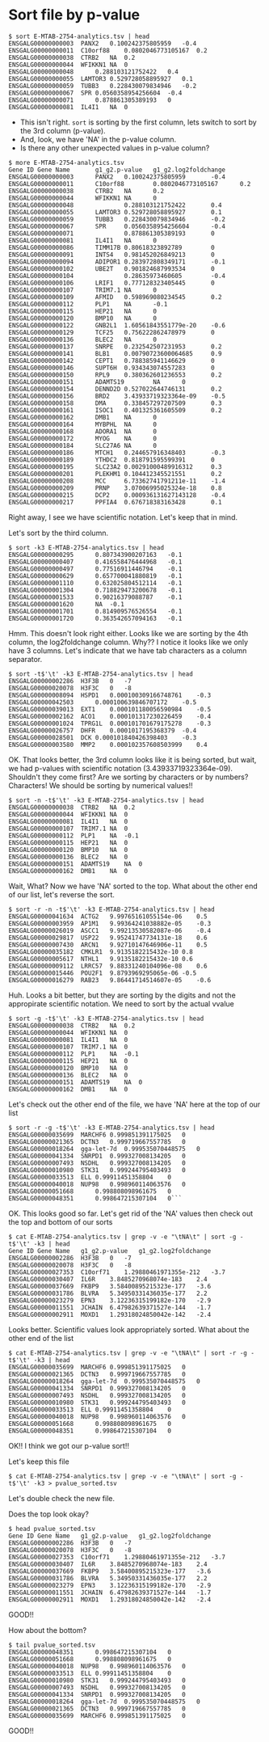 # Sort file by p-value


```
$ sort E-MTAB-2754-analytics.tsv | head
ENSGALG00000000003	PANX2	0.100242375805959	-0.4
ENSGALG00000000011	C10orf88	0.0802046773105167	0.2
ENSGALG00000000038	CTRB2	NA	0.2
ENSGALG00000000044	WFIKKN1	NA	0
ENSGALG00000000048		0.288103121752422	0.4
ENSGALG00000000055	LAMTOR3	0.529728058895927	0.1
ENSGALG00000000059	TUBB3	0.228430079834946	-0.2
ENSGALG00000000067	SPR	0.0560358954256604	-0.4
ENSGALG00000000071		0.878861305389193	0
ENSGALG00000000081	IL4I1	NA	0
```
 - This isn't right. `sort` is sorting by the first column, lets switch to sort by the 3rd column (p-value). 
 - And, look, we have 'NA' in the p-value column. 
 - Is there any other unexpected values in p-value column?


```
$ more E-MTAB-2754-analytics.tsv
Gene ID Gene Name       g1_g2.p-value   g1_g2.log2foldchange
ENSGALG00000000003      PANX2   0.100242375805959       -0.4
ENSGALG00000000011      C10orf88        0.0802046773105167      0.2
ENSGALG00000000038      CTRB2   NA      0.2
ENSGALG00000000044      WFIKKN1 NA      0
ENSGALG00000000048              0.288103121752422       0.4
ENSGALG00000000055      LAMTOR3 0.529728058895927       0.1
ENSGALG00000000059      TUBB3   0.228430079834946       -0.2
ENSGALG00000000067      SPR     0.0560358954256604      -0.4
ENSGALG00000000071              0.878861305389193       0
ENSGALG00000000081      IL4I1   NA      0
ENSGALG00000000086      TIMM17B 0.80618323892789        0
ENSGALG00000000091      INTS4   0.981452026849213       0
ENSGALG00000000094      ADIPOR1 0.283972808349171       -0.1
ENSGALG00000000102      UBE2T   0.901824687993534       0
ENSGALG00000000104              0.28635973460605        -0.4
ENSGALG00000000106      LRIF1   0.777128323405445       0
ENSGALG00000000107      TRIM7.1 NA      0
ENSGALG00000000109      AFMID   0.598969080234545       0.2
ENSGALG00000000112      PLP1    NA      -0.1
ENSGALG00000000115      HEP21   NA      0
ENSGALG00000000120      BMP10   NA      0
ENSGALG00000000122      GNB2L1  1.60561843551779e-20    -0.6
ENSGALG00000000129      TCF25   0.756222862478979       0
ENSGALG00000000136      BLEC2   NA      0
ENSGALG00000000137      SNRPE   0.232542507231953       0.2
ENSGALG00000000141      BLB1    0.00790723600064685     0.9
ENSGALG00000000142      CEPT1   0.788385941146629       0
ENSGALG00000000146      SUPT6H  0.934343074557283       0
ENSGALG00000000150      RPL9    0.380362601236553       0.2
ENSGALG00000000151      ADAMTS19        NA      0
ENSGALG00000000154      DENND2D 0.527022644746131       0.2
ENSGALG00000000156      BRD2    3.43933719323364e-09    -0.5
ENSGALG00000000158      DMA     0.338457297207509       0.3
ENSGALG00000000161      ISOC1   0.401325361605509       0.2
ENSGALG00000000162      DMB1    NA      0
ENSGALG00000000164      MYBPHL  NA      0
ENSGALG00000000168      ADORA1  NA      0
ENSGALG00000000172      MYOG    NA      0
ENSGALG00000000184      SLC27A6 NA      0
ENSGALG00000000186      MTCH1   0.244657916348403       -0.3
ENSGALG00000000189      YTHDC2  0.818791595599391       0
ENSGALG00000000195      SLC23A2 0.00291000489916312     0.3
ENSGALG00000000201      PLEKHM1 0.104412345521551       0.2
ENSGALG00000000208      MCC     6.73362741791211e-11    -1.4
ENSGALG00000000209      PRNP    3.07006995025324e-18    0.8
ENSGALG00000000215      DCP2    0.000936131627143128    -0.4
ENSGALG00000000217      PPFIA4  0.676718383163428       0.1
```
Right away, I see we have scientific notation. Let's keep that in mind.

Let's sort by the third column.
```
$ sort -k3 E-MTAB-2754-analytics.tsv | head
ENSGALG00000000295		0.807343900207163	-0.1
ENSGALG00000000407		0.416558476444968	-0.1
ENSGALG00000000497		0.77516911446794	-0.1
ENSGALG00000000629		0.657700041880819	-0.1
ENSGALG00000001110		0.632025804512114	-0.1
ENSGALG00000001304		0.718829473200678	-0.1
ENSGALG00000001533		0.90216379088787	-0.1
ENSGALG00000001620		NA	-0.1
ENSGALG00000001701		0.814909576526554	-0.1
ENSGALG00000001720		0.363542657094163	-0.1
```

Hmm. This doesn't look right either. Looks like we are sorting by the 4th column, the log2foldchange column. Why?? I notice it looks like we only have 3 columns. Let's indicate that we have tab characters as a column separator.


```
$ sort -t$'\t' -k3 E-MTAB-2754-analytics.tsv | head
ENSGALG00000002286	H3F3B	0	-7
ENSGALG00000020078	H3F3C	0	-8
ENSGALG00000008094	HSPD1	0.000100309166748761	-0.3
ENSGALG00000042503		0.000100639846707172	-0.5
ENSGALG00000039013	EXT1	0.000101180056590984	-0.5
ENSGALG00000002162	ACO1	0.000101317230226459	-0.4
ENSGALG00000001024	TPRG1L	0.000101701679175278	-0.3
ENSGALG00000026757	DHFR	0.0001017195368379	-0.4
ENSGALG00000028501	DCK	0.000101840426398403	-0.3
ENSGALG00000003580	MMP2	0.000102357608503999	0.4
```
OK. That looks better, the 3rd column looks like it is being sorted, but wait, we had p-values with scientific notation (3.43933719323364e-09). Shouldn't they come first? Are we sorting by characters or by numbers? Characters! We should be sorting by numerical values!!


```
$ sort -n -t$'\t' -k3 E-MTAB-2754-analytics.tsv | head
ENSGALG00000000038	CTRB2	NA	0.2
ENSGALG00000000044	WFIKKN1	NA	0
ENSGALG00000000081	IL4I1	NA	0
ENSGALG00000000107	TRIM7.1	NA	0
ENSGALG00000000112	PLP1	NA	-0.1
ENSGALG00000000115	HEP21	NA	0
ENSGALG00000000120	BMP10	NA	0
ENSGALG00000000136	BLEC2	NA	0
ENSGALG00000000151	ADAMTS19	NA	0
ENSGALG00000000162	DMB1	NA	0
```
Wait, What? Now we have 'NA' sorted to the top. What about the other end of our list, let's reverse the sort.

```
$ sort -r -n -t$'\t' -k3 E-MTAB-2754-analytics.tsv | head
ENSGALG00000041634	ACTG2	9.99765161055154e-06	0.5
ENSGALG00000003959	AP1M1	9.99364241038882e-05	-0.3
ENSGALG00000026019	ASCC1	9.99213530582087e-06	-0.4
ENSGALG00000029817	USP22	9.95241747734131e-18	0.6
ENSGALG00000007430	ARCN1	9.92710147646906e-11	0.5
ENSGALG00000035182	CMKLR1	9.9135182215432e-10	0.8
ENSGALG00000005617	NTHL1	9.9135182215432e-10	0.6
ENSGALG00000009112	LRRC57	9.88331240104096e-08	0.6
ENSGALG00000015446	POU2F1	9.8793969295065e-06	-0.5
ENSGALG00000016279	RAB23	9.86441714514607e-05	-0.6
```
Huh. Looks a bit better, but they are sorting by the digits and not the appropirate scientific notation. We need to sort by the actual vvalue

```
$ sort -g -t$'\t' -k3 E-MTAB-2754-analytics.tsv | head
ENSGALG00000000038	CTRB2	NA	0.2
ENSGALG00000000044	WFIKKN1	NA	0
ENSGALG00000000081	IL4I1	NA	0
ENSGALG00000000107	TRIM7.1	NA	0
ENSGALG00000000112	PLP1	NA	-0.1
ENSGALG00000000115	HEP21	NA	0
ENSGALG00000000120	BMP10	NA	0
ENSGALG00000000136	BLEC2	NA	0
ENSGALG00000000151	ADAMTS19	NA	0
ENSGALG00000000162	DMB1	NA	0
```

Let's check out the other end of the file, we have 'NA' here at the top of our list


```
$ sort -r -g -t$'\t' -k3 E-MTAB-2754-analytics.tsv | head
ENSGALG00000035699	MARCHF6	0.999851391175025	0
ENSGALG00000021365	DCTN3	0.999719667557785	0
ENSGALG00000018264	gga-let-7d	0.999535070448575	0
ENSGALG00000041334	SNRPD1	0.999327008134205	0
ENSGALG00000007493	NSDHL	0.999327008134205	0
ENSGALG00000010980	STK31	0.999244795403493	0
ENSGALG00000033513	ELL	0.99911451358804	0
ENSGALG00000040018	NUP98	0.998960114063576	0
ENSGALG00000051668		0.998808098961675	0
ENSGALG00000048351		0.998647215307104	0```
```
OK. This looks good so far. Let's get rid of the 'NA' values then check out the top and bottom of our sorts



```
$ cat E-MTAB-2754-analytics.tsv | grep -v -e "\tNA\t" | sort -g -t$'\t' -k3 | head
Gene ID	Gene Name	g1_g2.p-value	g1_g2.log2foldchange
ENSGALG00000002286	H3F3B	0	-7
ENSGALG00000020078	H3F3C	0	-8
ENSGALG00000027353	C10orf71	1.29880461971355e-212	-3.7
ENSGALG00000030407	IL6R	3.8485270968074e-183	2.4
ENSGALG00000037669	FKBP9	3.58400895215323e-177	-3.6
ENSGALG00000031786	BLVRA	5.34950331436035e-177	2.2
ENSGALG00000023279	EPN3	3.12236315199182e-170	-2.9
ENSGALG00000011551	JCHAIN	6.47982639371527e-144	-1.7
ENSGALG00000002911	MOXD1	1.29318024850042e-142	-2.4
```
Looks better. Scientific values look appropriately sorted. What about the other end of the list

```
$ cat E-MTAB-2754-analytics.tsv | grep -v -e "\tNA\t" | sort -r -g -t$'\t' -k3 | head
ENSGALG00000035699	MARCHF6	0.999851391175025	0
ENSGALG00000021365	DCTN3	0.999719667557785	0
ENSGALG00000018264	gga-let-7d	0.999535070448575	0
ENSGALG00000041334	SNRPD1	0.999327008134205	0
ENSGALG00000007493	NSDHL	0.999327008134205	0
ENSGALG00000010980	STK31	0.999244795403493	0
ENSGALG00000033513	ELL	0.99911451358804	0
ENSGALG00000040018	NUP98	0.998960114063576	0
ENSGALG00000051668		0.998808098961675	0
ENSGALG00000048351		0.998647215307104	0
```

OK!! I think we got our p-value sort!!

Let's keep this file

```
$ cat E-MTAB-2754-analytics.tsv | grep -v -e "\tNA\t" | sort -g -t$'\t' -k3 > pvalue_sorted.tsv
```

Let's double check the new file.

Does the top look okay?
```
$ head pvalue_sorted.tsv
Gene ID	Gene Name	g1_g2.p-value	g1_g2.log2foldchange
ENSGALG00000002286	H3F3B	0	-7
ENSGALG00000020078	H3F3C	0	-8
ENSGALG00000027353	C10orf71	1.29880461971355e-212	-3.7
ENSGALG00000030407	IL6R	3.8485270968074e-183	2.4
ENSGALG00000037669	FKBP9	3.58400895215323e-177	-3.6
ENSGALG00000031786	BLVRA	5.34950331436035e-177	2.2
ENSGALG00000023279	EPN3	3.12236315199182e-170	-2.9
ENSGALG00000011551	JCHAIN	6.47982639371527e-144	-1.7
ENSGALG00000002911	MOXD1	1.29318024850042e-142	-2.4
```
GOOD!!

How about the bottom?
```
$ tail pvalue_sorted.tsv
ENSGALG00000048351		0.998647215307104	0
ENSGALG00000051668		0.998808098961675	0
ENSGALG00000040018	NUP98	0.998960114063576	0
ENSGALG00000033513	ELL	0.99911451358804	0
ENSGALG00000010980	STK31	0.999244795403493	0
ENSGALG00000007493	NSDHL	0.999327008134205	0
ENSGALG00000041334	SNRPD1	0.999327008134205	0
ENSGALG00000018264	gga-let-7d	0.999535070448575	0
ENSGALG00000021365	DCTN3	0.999719667557785	0
ENSGALG00000035699	MARCHF6	0.999851391175025	0
```
GOOD!!
